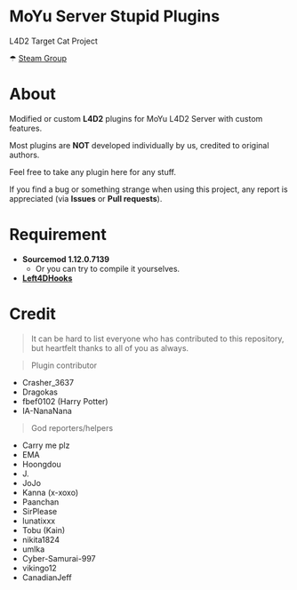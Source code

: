 # MoYu Server Stupid Plugins
L4D2 Target Cat Project

☂ [Steam Group](https://steamcommunity.com/groups/MoYu-Versus)

# About
Modified or custom **L4D2** plugins for MoYu L4D2 Server with custom features.

Most plugins are **NOT** developed individually by us, credited to original authors.

Feel free to take any plugin here for any stuff.

If you find a bug or something strange when using this project, any report is appreciated (via **Issues** or **Pull requests**).

# Requirement
- **Sourcemod 1.12.0.7139**
  - Or you can try to compile it yourselves.
- **[Left4DHooks](https://forums.alliedmods.net/showthread.php?p=2684862)**

# Credit
> It can be hard to list everyone who has contributed to this repository, but heartfelt thanks to all of you as always.

> Plugin contributor
- Crasher_3637
- Dragokas
- fbef0102 (Harry Potter)
- IA-NanaNana

> God reporters/helpers
- Carry me plz
- EMA
- Hoongdou
- J.
- JoJo
- Kanna (x-xoxo)
- Paanchan
- SirPlease
- lunatixxx
- Tobu (Kain)
- nikita1824
- umlka
- Cyber-Samurai-997
- vikingo12
- CanadianJeff
